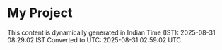# My Project

This content is dynamically generated in Indian Time (IST): 2025-08-31 08:29:02 IST
Converted to UTC: 2025-08-31 02:59:02 UTC
